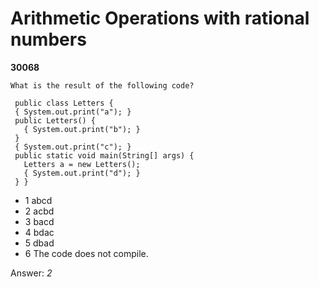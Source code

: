 Arithmetic Operations with rational numbers
===========================================
**30068**
```
What is the result of the following code? 
 
 public class Letters { 
 { System.out.print("a"); } 
 public Letters() { 
   { System.out.print("b"); } 
 } 
 { System.out.print("c"); } 
 public static void main(String[] args) { 
   Letters a = new Letters(); 
   { System.out.print("d"); } 
 } }
```


- 1 abcd
- 2 acbd
- 3 bacd
- 4 bdac
- 5 dbad
- 6 The code does not compile.

Answer: *2*

